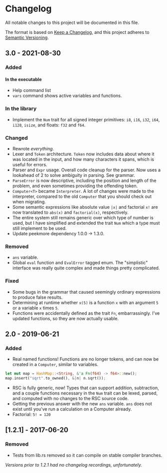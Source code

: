 # Changelog
All notable changes to this project will be documented in this file.

The format is based on [Keep a Changelog](https://keepachangelog.com/en/1.0.0/),
and this project adheres to [Semantic Versioning](https://semver.org/spec/v2.0.0.html).

## 3.0 - 2021-08-30
### Added
#### In the executable
 * Help command list
 * `vars` command shows active variables and functions.

### In the library
 * Implement the `Num` trait for all signed integer primitives: `i8`, `i16`, `i32`, `i64`, `i128`, `isize`, and floats: `f32` and `f64`.

### Changed
 * Rewrote *everything*.
 * Lexer and `Token` architecture. `Token` now includes data about where it was located in the input, and how many characters it spans, which is useful for errors.
 * Parser and `Expr` usage. Overall code cleanup for the parser. Now uses a lookahead of 2 to solve ambiguity in parsing. See grammar.
 * `ParseError` is now descriptive, including the position and length of the problem, and even sometimes providing the offending token.
 * `Computer<T>` became `Interpreter`. A lot of changes were made to the interpreter, compared to the old `Computer` that you should check out when migrating.
 * Some semantic expressions like absolute value `|x|` and factorial `x!` are now translated to `abs(x)` and `factorial(x)`, respectively.
 * The entire system still remains generic over which type of number is used, but I have simplified and extended the trait `Num` which a type must still implement to be used.
 * Update peekmore dependency 1.0.0 -> 1.3.0. 

### Removed
 * `ans` variable.
 * Global `eval` function and `EvalError` tagged enum. The "simplistic" interface was really quite complex and made things pretty complicated.

### Fixed
 * Some bugs in the grammar that caused seemingly ordinary expressions to produce false results.
 * Determining at runtime whether `x(5)` is a function `x` with an argument `5` or a variable `x` times `5`.
 * Functions were accidentally defined as the trait `Fn`, embarrassingly. I've updated functions, so they are now actually usable.

## 2.0 - 2019-06-21
### Added
* Real named functions! Functions are no longer tokens, and can now be created in a `Computer`, similar to variables.
```rust
let mut map = HashMap::<String, &'a Fn(f64) -> f64>::new();
map.insert("sqrt".to_owned(), &|n| n.sqrt());
```
* RSC is fully generic, now! Types that can support addition, subtraction, and a couple functions necessary in the `Num` trait can be lexed, parsed, and computed with no changes to the RSC source code.
* Getting the previous answer with the new `ans` variable. `ans` does not exist until you've run a calculation on a Computer already.
* Factorial: `5! = 120`

## [1.2.1] - 2017-06-20
### Removed
* Tests from lib.rs removed so it can compile on stable compiler branches.

*Versions prior to 1.2.1 had no changelog recordings, unfortunately.*
